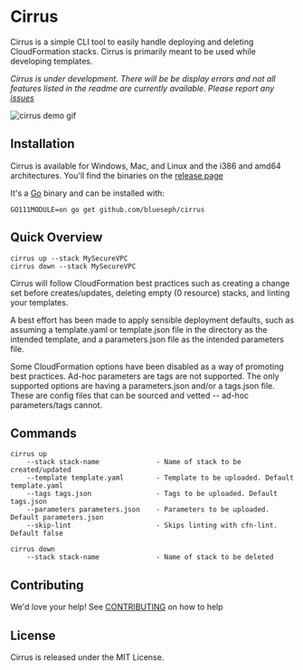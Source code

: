 # Cirrus
Cirrus is a simple CLI tool to easily handle deploying and deleting CloudFormation stacks. Cirrus is primarily meant to be used while developing templates.

_Cirrus is under development. There will be be display errors and not all features listed in the readme are currently available. Please report any [issues](https://github.com/blueseph/cirrus/issues)_

![cirrus demo gif](./cirrus.gif)

## Installation

Cirrus is available for Windows, Mac, and Linux and the i386 and amd64 architectures. You'll find the binaries on the [release page](https://github.com/blueseph/cirrus/releases)

It's a [Go](https://golang.org/) binary and can be installed with:

`GO111MODULE=on go get github.com/blueseph/cirrus`

## Quick Overview

`cirrus up --stack MySecureVPC`  
`cirrus down --stack MySecureVPC`


Cirrus will follow CloudFormation best practices such as creating a change set before creates/updates, deleting empty (0 resource) stacks, and linting your templates.

A best effort has been made to apply sensible deployment defaults, such as assuming a template.yaml or template.json file in the directory as the intended template, and a parameters.json file as the intended parameters file.

Some CloudFormation options have been disabled as a way of promoting best practices. Ad-hoc parameters are tags are not supported. The only supported options are having a parameters.json and/or a tags.json file. These are config files that can be sourced and vetted -- ad-hoc parameters/tags cannot.

## Commands

```
cirrus up 
    --stack stack-name              - Name of stack to be created/updated
    --template template.yaml        - Template to be uploaded. Default template.yaml
    --tags tags.json                - Tags to be uploaded. Default tags.json
    --parameters parameters.json    - Parameters to be uploaded. Default parameters.json
    --skip-lint                     - Skips linting with cfn-lint. Default false
```

```
cirrus down
    --stack stack-name              - Name of stack to be deleted
````

## Contributing

We'd love your help! See [CONTRIBUTING](CONTRIBUTING.md) on how to help

## License

Cirrus is released under the MIT License.
